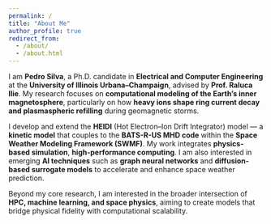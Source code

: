 ```yaml
---
permalink: /
title: "About Me"
author_profile: true
redirect_from: 
  - /about/
  - /about.html
---
```


I am **Pedro Silva**, a Ph.D. candidate in **Electrical and Computer Engineering** at the **University of Illinois Urbana–Champaign**, advised by **Prof. Raluca Ilie**. My research focuses on **computational modeling of the Earth’s inner magnetosphere**, particularly on how **heavy ions shape ring current decay and plasmaspheric refilling** during geomagnetic storms.  

I develop and extend the **HEIDI** (Hot Electron–Ion Drift Integrator) model — a **kinetic model** that couples to the **BATS-R-US MHD code** within the **Space Weather Modeling Framework (SWMF)**. My work integrates **physics-based simulation**, **high-performance computing**. I am also interested in emerging **AI techniques** such as **graph neural networks** and **diffusion-based surrogate models** to accelerate and enhance space weather prediction.  

Beyond my core research, I am interested in the broader intersection of **HPC, machine learning, and space physics**, aiming to create models that bridge physical fidelity with computational scalability.
